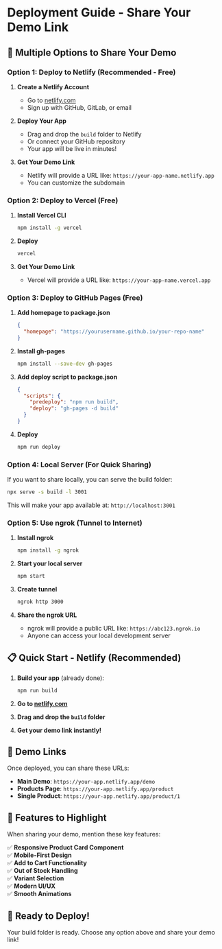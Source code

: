 # Deployment Guide - Share Your Demo Link

## 🚀 **Multiple Options to Share Your Demo**

### Option 1: Deploy to Netlify (Recommended - Free)

1. **Create a Netlify Account**
   - Go to [netlify.com](https://netlify.com)
   - Sign up with GitHub, GitLab, or email

2. **Deploy Your App**
   - Drag and drop the `build` folder to Netlify
   - Or connect your GitHub repository
   - Your app will be live in minutes!

3. **Get Your Demo Link**
   - Netlify will provide a URL like: `https://your-app-name.netlify.app`
   - You can customize the subdomain

### Option 2: Deploy to Vercel (Free)

1. **Install Vercel CLI**
   ```bash
   npm install -g vercel
   ```

2. **Deploy**
   ```bash
   vercel
   ```

3. **Get Your Demo Link**
   - Vercel will provide a URL like: `https://your-app-name.vercel.app`

### Option 3: Deploy to GitHub Pages (Free)

1. **Add homepage to package.json**
   ```json
   {
     "homepage": "https://yourusername.github.io/your-repo-name"
   }
   ```

2. **Install gh-pages**
   ```bash
   npm install --save-dev gh-pages
   ```

3. **Add deploy script to package.json**
   ```json
   {
     "scripts": {
       "predeploy": "npm run build",
       "deploy": "gh-pages -d build"
     }
   }
   ```

4. **Deploy**
   ```bash
   npm run deploy
   ```

### Option 4: Local Server (For Quick Sharing)

If you want to share locally, you can serve the build folder:

```bash
npx serve -s build -l 3001
```

This will make your app available at: `http://localhost:3001`

### Option 5: Use ngrok (Tunnel to Internet)

1. **Install ngrok**
   ```bash
   npm install -g ngrok
   ```

2. **Start your local server**
   ```bash
   npm start
   ```

3. **Create tunnel**
   ```bash
   ngrok http 3000
   ```

4. **Share the ngrok URL**
   - ngrok will provide a public URL like: `https://abc123.ngrok.io`
   - Anyone can access your local development server

## 📋 **Quick Start - Netlify (Recommended)**

1. **Build your app** (already done):
   ```bash
   npm run build
   ```

2. **Go to [netlify.com](https://netlify.com)**

3. **Drag and drop the `build` folder**

4. **Get your demo link instantly!**

## 🎯 **Demo Links**

Once deployed, you can share these URLs:

- **Main Demo**: `https://your-app.netlify.app/demo`
- **Products Page**: `https://your-app.netlify.app/product`
- **Single Product**: `https://your-app.netlify.app/product/1`

## 📱 **Features to Highlight**

When sharing your demo, mention these key features:

✅ **Responsive Product Card Component**  
✅ **Mobile-First Design**  
✅ **Add to Cart Functionality**  
✅ **Out of Stock Handling**  
✅ **Variant Selection**  
✅ **Modern UI/UX**  
✅ **Smooth Animations**  

## 🚀 **Ready to Deploy!**

Your build folder is ready. Choose any option above and share your demo link!
